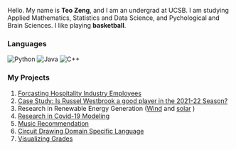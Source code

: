 Hello. My name is **Teo Zeng**, and I am an undergrad at UCSB. I am studying Applied Mathematics, Statistics and Data Science, and Pychological and Brain Sciences. I like playing **basketball**.

### Languages
![Python](https://img.shields.io/badge/-Python-000?&logo=Python)
![Java](https://img.shields.io/badge/-Java-000?&logo=Java&logoColor=007396)
![C++](https://img.shields.io/badge/-C++-000?&logo=c%2b%2b&logoColor=00599C)

### My Projects 

1. [Forcasting Hospitality Industry Employees](https://github.com/Sir-Teo/pstat-174-final-project)
2. [Case Study: Is Russel Westbrook a good player in the 2021-22 Season?](https://github.com/Sir-Teo/pstat131-project)
3. Research in Renewable Energy Generation ([Wind](https://github.com/Sir-Teo/wind) and [solar](https://github.com/Sir-Teo/solar) )
4. [Research in Covid-19 Modeling](https://github.com/Sir-Teo/covid-19)
5. [Music Recommendation](https://github.com/Sir-Teo/MusRec)
6. [Circuit Drawing Domain Specific Language](https://github.com/Sir-Teo/project)
7. [Visualizing Grades](https://github.com/Sir-Teo/visualizing-grades)
